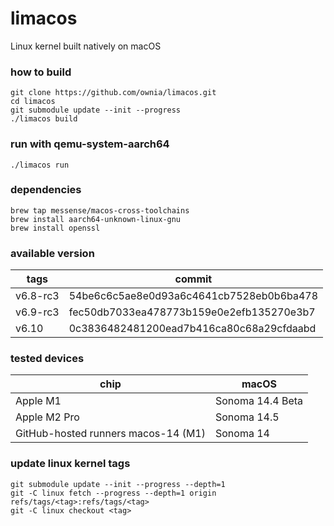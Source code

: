 # limacos
Linux kernel built natively on macOS

### how to build

```
git clone https://github.com/ownia/limacos.git
cd limacos
git submodule update --init --progress
./limacos build
```

### run with qemu-system-aarch64

```
./limacos run
```

### dependencies

```
brew tap messense/macos-cross-toolchains
brew install aarch64-unknown-linux-gnu
brew install openssl
```

### available version

| tags     | commit                                   |
|----------|------------------------------------------|
| v6.8-rc3 | 54be6c6c5ae8e0d93a6c4641cb7528eb0b6ba478 |
| v6.9-rc3 | fec50db7033ea478773b159e0e2efb135270e3b7 |
| v6.10    | 0c3836482481200ead7b416ca80c68a29cfdaabd |


### tested devices

| chip                                | macOS            |
|-------------------------------------|------------------|
| Apple M1                            | Sonoma 14.4 Beta |
| Apple M2 Pro                        | Sonoma 14.5      |
| GitHub-hosted runners macos-14 (M1) | Sonoma 14        |


### update linux kernel tags

```
git submodule update --init --progress --depth=1
git -C linux fetch --progress --depth=1 origin refs/tags/<tag>:refs/tags/<tag>
git -C linux checkout <tag>
```

